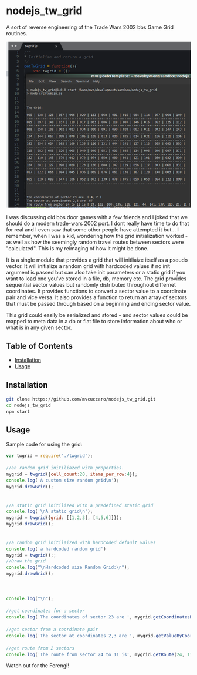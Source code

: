 # nodejs_tw_grid
A sort of reverse engineering of the Trade Wars 2002 bbs Game Grid routines.

![alt text](https://raw.githubusercontent.com/mvcuccaro/nodejs_tw_grid/master/images/screenshot01.png "grid screenshot")

I was discussing old bbs door games with a few friends and I joked that we should do a modern trade-wars 2002 port. I dont really have time to do that for real and I even saw that some other people have attempted it but... I remember, when I was a kid, wondering how the grid initialization worked - as well as how the seemingly random travel routes between sectors  were "calculated". This is my reimaging of how it might be done. 

It is a single module that provides a grid that will initliaize itself as a pseudo vector.  It will initialize a random grid with hardcoded values if no init argument is passed but can also take init parameters or a static grid if you want to load one you've stored in a file, db, memory etc. The grid provides sequential sector values but randomly distributed throughout differnet coordinates.  It provides functions to convert a sector value to a coordinate pair and vice versa.  It also provides a function to return an array of sectors that must be passed through based on a beginning and ending sector value. 

This grid could easily be serialized and stored - and sector values could be mapped to meta data in a db or flat file to store information about who or what is in any given sector.

## Table of Contents

- [Installation](#installation)
- [Usage](#usage)

## Installation

```sh
git clone https://github.com/mvcuccaro/nodejs_tw_grid.git
cd nodejs_tw_grid
npm start
```

## Usage
Sample code for using the grid: 

```javascript
var twgrid = require('./twgrid');

//an random grid initiliazed with properties. 
mygrid = twgrid({cell_count:20, items_per_row:4});
console.log('A custom size random grid\n');
mygrid.drawGrid();


//a static grid initilized with a predefined static grid
console.log('\nA static grid\n');
mygrid = twgrid({grid: [[1,2,3], [4,5,6]]});
mygrid.drawGrid();


//a random grid initilaized with hardcoded default values
console.log('a hardcoded random grid')
mygrid = twgrid();;
//Draw the grid
console.log("\nHardcoded size Random Grid:\n");
mygrid.drawGrid();



console.log("\n");

//get coordinates for a sector
console.log('The coordinates of sector 23 are ', mygrid.getCoordinatesByValue(23));

//get sector from a coordinate pair
console.log('The sector at coordinates 2,3 are ', mygrid.getValueByCoordinates([2,3]));

//get route from 2 sectors
console.log('The route from sector 24 to 11 is', mygrid.getRoute(24, 11));
```

Watch out for the Ferengi!